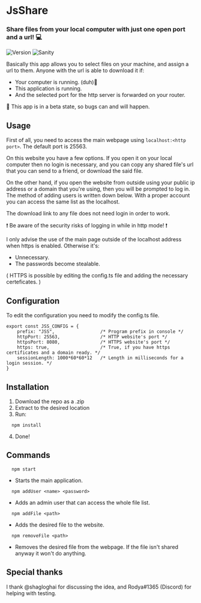 # JsShare
### Share files from your local computer with just one open port and a url! 💻
![Version](https://img.shields.io/static/v1?label=Version&message=0.1.0%20beta&color=success?style=flat-square)
![Sanity](https://img.shields.io/static/v1?label=Sanity&message=stable&color=success?style=flat-square)

Basically this app allows you to select files on your machine, and assign a url to them.
Anyone with the url is able to download it if:
- Your computer is running. (duh)🐹
- This application is running.
- And the selected port for the http server is forwarded on your router.

🐞 This app is in a beta state, so bugs can and will happen.

## Usage
First of all, you need to access the main webpage using `localhost:<http port>`.
The default port is 25563.

On this website you have a few options. If you open it on your local computer
then no login is necessary, and you can copy any shared file's url that you can
send to a friend, or download the said file.

On the other hand, if you open the website from outside using your public ip address or
a domain that you're using, then you will be prompted to log in. The method of adding 
users is written down below. With a proper account you can access the same list as the localhost.

The download link to any file does not need login in order to work.

❗ Be aware of the security risks of logging in while in http mode! ❗

I only advise the use of the main page outside of the localhost address when https is enabled.
Otherwise it's:
- Unnecessary.
- The passwords become stealable.

( HTTPS is possible by editing the config.ts file and adding the necessary certeficates. )

## Configuration
To edit the configuration you need to modify the config.ts file.
```
export const JSS_CONFIG = {
    prefix: "JSS",                 /* Program prefix in console */
    httpPort: 25563,               /* HTTP website's port */
    httpsPort: 8080,               /* HTTPS website's port */
    https: true,                   /* True, if you have https certificates and a domain ready. */
    sessionLength: 1000*60*60*12   /* Length in milliseconds for a login session. */
}
```

## Installation

1. Download the repo as a .zip
2. Extract to the desired location
3. Run:
```
  npm install
```
4. Done!

## Commands

```
  npm start
```
- Starts the main application.

```
  npm addUser <name> <password>
```
- Adds an admin user that can access the whole file list.
  
```
  npm addFile <path>
```
- Adds the desired file to the website.
 
```
  npm removeFile <path>
```
- Removes the desired file from the webpage. If the file isn't shared anyway it won't do anything.

## Special thanks
I thank @shagloghai for discussing the idea,
and Rodya#1365 (Discord) for helping with testing.
